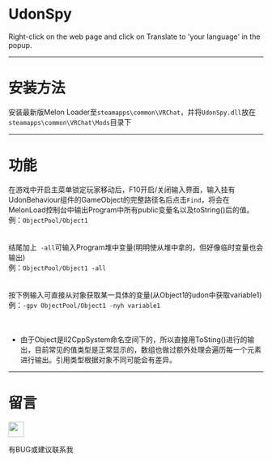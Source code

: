# UdonSpy
Right-click on the web page and click on Translate to 'your language' in the popup.

---
# 安装方法
安装最新版Melon Loader至`steamapps\common\VRChat`，并将`UdonSpy.dll`放在`steamapps\common\VRChat\Mods`目录下

---
# 功能
在游戏中开启主菜单锁定玩家移动后，F10开启/关闭输入界面，输入挂有UdonBehaviour组件的GameObject的完整路径名后点击`Find`，将会在MelonLoad控制台中输出Program中所有public变量名以及toString()后的值。
<br />
例：`ObjectPool/Object1`
<br />  <br />  <br />
结尾加上` -all`可输入Program堆中变量(明明使从堆中拿的，但好像临时变量也会输出)
<br />
例：`ObjectPool/Object1 -all`
<br />  <br />  <br />
按下例输入可直接从对象获取某一具体的变量(从Object1的udon中获取variable1)
<br />
例：`-gpv ObjectPool/Object1 -nyh variable1`
<br />  <br />  <br />
- 由于Object是Il2CppSystem命名空间下的，所以直接用ToSting()进行的输出，目前常见的值类型是正常显示的，数组也做过额外处理会遍历每一个元素进行输出。引用类型根据对象不同可能会有差异。

---
# 留言
<p>
<a href="https://discordapp.com/users/774129741422788618"><img border="0" src="https://s3.bmp.ovh/imgs/2022/06/17/431929905ac3837e.png" width=30/></a>
</p>
有BUG或建议联系我
